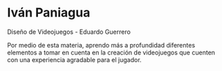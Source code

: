 # Iván Paniagua

Diseño de Videojuegos - Eduardo Guerrero

Por medio de esta materia, aprendo más a profundidad diferentes elementos a tomar en cuenta en la creación de videojuegos que cuenten con una experiencia agradable para el jugador.